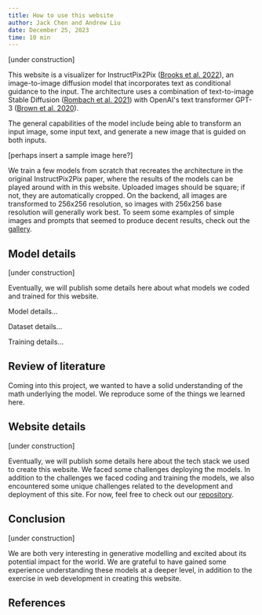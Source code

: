 ```yaml
---
title: How to use this website
author: Jack Chen and Andrew Liu
date: December 25, 2023
time: 10 min
---
```


[under construction]

This website is a visualizer for InstructPix2Pix ([Brooks et al. 2022](https://arxiv.org/abs/2211.09800)), an image-to-image diffusion model that incorporates text as conditional guidance to the input. The architecture uses a combination of text-to-image Stable Diffusion ([Rombach et al. 2021](https://arxiv.org/abs/2112.10752)) with OpenAI's text transformer GPT-3 ([Brown et al. 2020](https://arxiv.org/abs/2005.14165)).

The general capabilities of the model include being able to transform an input image, some input text, and generate a new image that is guided on both inputs. 

[perhaps insert a sample image here?]

We train a few models from scratch that recreates the architecture in the original InstructPix2Pix paper, where the results of the models can be played around with in this website. Uploaded images should be square; if not, they are automatically cropped. On the backend, all images are transformed to 256x256 resolution, so images with 256x256 base resolution will generally work best. To seem some examples of simple images and prompts that seemed to produce decent results, check out the [gallery](/gallery). 

## Model details

[under construction]

Eventually, we will publish some details here about what models we coded and trained for this website.

Model details...

Dataset details...

Training details...

## Review of literature

Coming into this project, we wanted to have a solid understanding of the math underlying the model. We reproduce some of the things we learned here. 

## Website details

[under construction]

Eventually, we will publish some details here about the tech stack we used to create this website. We faced some challenges deploying the models. In addition to the challenges we faced coding and training the models, we also encountered some unique challenges related to the development and deployment of this site. For now, feel free to check out our [repository](https://github.com/azliu0/image-to-image-translation). 

## Conclusion

[under construction]

We are both very interesting in generative modelling and excited about its potential impact for the world. We are grateful to have gained some experience understanding these models at a deeper level, in addition to the exercise in web development in creating this website. 

## References